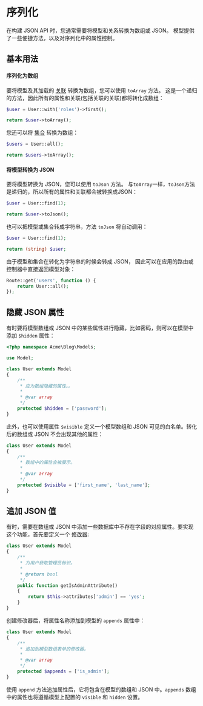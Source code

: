 # 序列化

在构建 JSON API 时，您通常需要将模型和关系转换为数组或 JSON。 模型提供了一些便捷方法，以及对序列化中的属性控制。

## 基本用法

#### 序列化为数组

要将模型及其加载的 [关联](relations.md) 转换为数组，您可以使用 `toArray` 方法。 这是一个递归的方法，因此所有的属性和关联(包括关联的关联)都将转化成数组：

```php
$user = User::with('roles')->first();

return $user->toArray();
```

您还可以将 [集合](collections.md) 转换为数组：

```php
$users = User::all();

return $users->toArray();
```

#### 将模型转换为 JSON

要将模型转换为 JSON，您可以使用 `toJson` 方法。 与`toArray`一样，`toJson`方法是递归的，所以所有的属性和关联都会被转换成JSON：

```php
$user = User::find(1);

return $user->toJson();
```

也可以把模型或集合转成字符串，方法 `toJson` 将自动调用：

```php
$user = User::find(1);

return (string) $user;
```

由于模型和集合在转化为字符串的时候会转成 JSON， 因此可以在应用的路由或控制器中直接返回模型对象：

```php
Route::get('users', function () {
    return User::all();
});
```

## 隐藏 JSON 属性


有时要将模型数组或 JSON 中的某些属性进行隐藏，比如密码，则可以在模型中添加 `$hidden` 属性：

```php
<?php namespace Acme\Blog\Models;

use Model;

class User extends Model
{
    /**
     * 应为数组隐藏的属性。。
     *
     * @var array
     */
    protected $hidden = ['password'];
}
```

此外，也可以使用属性 `$visible` 定义一个模型数组和 JSON 可见的白名单。转化后的数组或 JSON 不会出现其他的属性：

```php
class User extends Model
{
    /**
     * 数组中的属性会被展示。
     *
     * @var array
     */
    protected $visible = ['first_name', 'last_name'];
}
```

## 追加 JSON 值

有时，需要在数组或 JSON 中添加一些数据库中不存在字段的对应属性。要实现这个功能，首先要定义一个 [修改器](../database/mutators.md):

```php
class User extends Model
{
    /**
     * 为用户获取管理员标识。
     *
     * @return bool
     */
    public function getIsAdminAttribute()
    {
        return $this->attributes['admin'] == 'yes';
    }
}
```

创建修改器后，将属性名称添加到模型的 `appends` 属性中：

```php
class User extends Model
{
    /**
     * 追加到模型数组表单的修改器。
     *
     * @var array
     */
    protected $appends = ['is_admin'];
}
```

使用 `append` 方法追加属性后，它将包含在模型的数组和 JSON 中。`appends` 数组中的属性也将遵循模型上配置的 `visible` 和 `hidden` 设置。